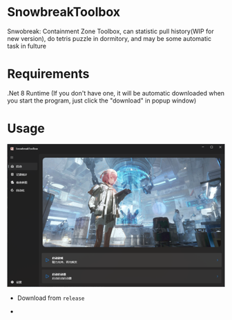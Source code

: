 # SnowbreakToolbox

Snwobreak: Containment Zone Toolbox, can statistic pull history(WIP for new version), do tetris puzzle in dormitory, and may be some automatic task in fulture

# Requirements

.Net 8 Runtime (If you don't have one, it will be automatic downloaded when you start the program, just click the "download" in popup window)

# Usage

![](images\Display.png)



- Download from `release`

- 
